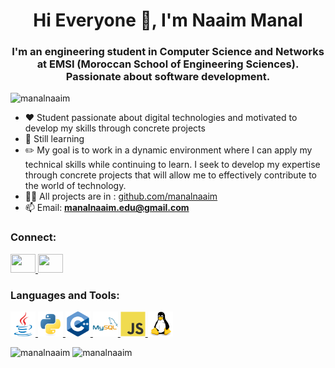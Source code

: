 <h1 align="center">Hi Everyone 👋, I'm Naaim Manal</h1>
<h3 align="center">I'm an engineering student in Computer Science and Networks at EMSI (Moroccan School of Engineering Sciences). Passionate about software development.</h3>

<p align="left"> 
  <img src="https://komarev.com/ghpvc/?username=manalnaaim&label=Profile%20views&color=0e75b6&style=flat" alt="manalnaaim" /> 
</p>

- ❤️ Student passionate about digital technologies and motivated to develop my skills through concrete projects
- 🌱 Still learning
- ✏️ My goal is to work in a dynamic environment where I can apply my technical skills while continuing to learn. I seek to develop my expertise through concrete projects that will allow me to effectively contribute to the world of technology.
- 👨‍💻 All projects are in : [github.com/manalnaaim](https://github.com/manalnaaim)
- 📫 Email: **manalnaaim.edu@gmail.com**

<h3 align="left">Connect:</h3>
<p align="left">
  <a href="https://linkedin.com/in/manal-naaim-b75970300/" target="blank">
    <img src="https://raw.githubusercontent.com/rahuldkjain/github-profile-readme-generator/master/src/images/icons/Social/linked-in-alt.svg" height="30" width="40" />
  </a>
  <a href="https://discord.gg/manal_naaim" target="blank">
    <img src="https://raw.githubusercontent.com/rahuldkjain/github-profile-readme-generator/master/src/images/icons/Social/discord.svg" height="30" width="40" />
  </a>
</p>

<h3 align="left">Languages and Tools:</h3>
<p align="left">
  <a href="https://www.java.com" target="_blank"> <img src="https://raw.githubusercontent.com/devicons/devicon/master/icons/java/java-original.svg" width="40" height="40"/> </a> 
  <a href="https://www.python.org" target="_blank"> <img src="https://raw.githubusercontent.com/devicons/devicon/master/icons/python/python-original.svg" width="40" height="40"/> </a>
  <a href="https://www.w3schools.com/cpp/" target="_blank"> <img src="https://raw.githubusercontent.com/devicons/devicon/master/icons/cplusplus/cplusplus-original.svg" width="40" height="40"/> </a>
  <a href="https://www.mysql.com/" target="_blank"> <img src="https://raw.githubusercontent.com/devicons/devicon/master/icons/mysql/mysql-original-wordmark.svg" width="40" height="40"/> </a>
  <a href="https://developer.mozilla.org/en-US/docs/Web/JavaScript" target="_blank"> <img src="https://raw.githubusercontent.com/devicons/devicon/master/icons/javascript/javascript-original.svg" width="40" height="40"/> </a>
  <a href="https://www.linux.org/" target="_blank"> <img src="https://raw.githubusercontent.com/devicons/devicon/master/icons/linux/linux-original.svg" width="40" height="40"/> </a>
</p>

<p align="left">
  <img src="https://github-readme-stats.vercel.app/api/top-langs?username=manalnaaim&show_icons=true&locale=en&layout=compact" alt="manalnaaim" />
  <img src="https://github-readme-stats.vercel.app/api?username=manalnaaim&show_icons=true&locale=en" alt="manalnaaim" />
</p>
